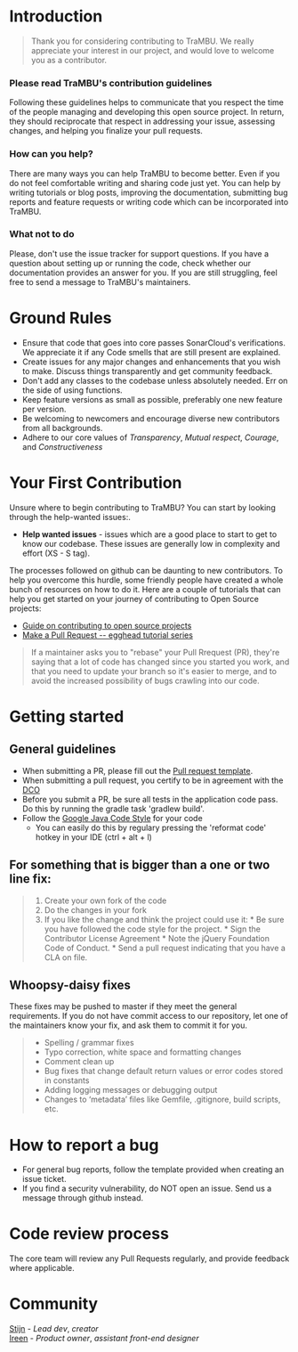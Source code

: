 # Introduction

> Thank you for considering contributing to TraMBU. We really appreciate your interest in our project, and would love to welcome you as a contributor.

### Please read TraMBU's contribution guidelines

Following these guidelines helps to communicate that you respect the time of the people managing and developing this open source project. 
In return, they should reciprocate that respect in addressing your issue, assessing changes, and helping you finalize your pull requests.

### How can you help?

There are many ways you can help TraMBU to become better. Even if you do not feel comfortable writing and sharing code just yet. 
You can help by writing tutorials or blog posts, improving the documentation, submitting bug reports and feature requests or writing code which can be incorporated into TraMBU.


### What not to do

Please, don't use the issue tracker for support questions. If you have a question about setting up or running the code,
check whether our documentation provides an answer for you. If you are still struggling, feel free to send a message to TraMBU's maintainers.

# Ground Rules

 * Ensure that code that goes into core passes SonarCloud's verifications. We appreciate it if any Code smells that are still present are explained.   
 * Create issues for any major changes and enhancements that you wish to make. Discuss things transparently and get community feedback.
 * Don't add any classes to the codebase unless absolutely needed. Err on the side of using functions.
 * Keep feature versions as small as possible, preferably one new feature per version.
 * Be welcoming to newcomers and encourage diverse new contributors from all backgrounds.
 * Adhere to our core values of *Transparency*, *Mutual respect*, *Courage*, and *Constructiveness* 

# Your First Contribution
 Unsure where to begin contributing to TraMBU? You can start by looking through the help-wanted issues:.

* **Help wanted issues** - issues which are a good place to start to get to know our codebase. These issues are generally low in complexity and effort (XS - S tag).

The processes followed on github can be daunting to new contributors.
To help you overcome this hurdle, some friendly people have created a whole bunch of resources on how to do it.
Here are a couple of tutorials that can help you get started on your journey of contributing to Open Source projects: 

* [Guide on contributing to open source projects](https://opensource.guide/how-to-contribute/)
* [Make a Pull Request -- egghead tutorial series](http://makeapullrequest.com/) 

>If a maintainer asks you to "rebase" your Pull Rrequest (PR), they're saying that a lot of code has changed since you started you work, 
> and that you need to update your branch so it's easier to merge, and to avoid the increased possibility of bugs crawling into our code.

# Getting started

## General guidelines

* When submitting a PR, please fill out the [Pull request template](.github/pull_request_template.md).
* When submitting a pull request, you certify to be in agreement with the [DCO](docs/DCO.md)
* Before you submit a PR, be sure all tests in the application code pass. Do this by running the gradle task 'gradlew build'.
* Follow the [Google Java Code Style](https://github.com/google/styleguide/blob/gh-pages/intellij-java-google-style.xml) for your code
  * You can easily do this by regulary pressing the 'reformat code' hotkey in your IDE (ctrl + alt + l)

## For something that is bigger than a one or two line fix:

>1. Create your own fork of the code
>2. Do the changes in your fork
>3. If you like the change and think the project could use it:
    * Be sure you have followed the code style for the project.
    * Sign the Contributor License Agreement
    * Note the jQuery Foundation Code of Conduct.
    * Send a pull request indicating that you have a CLA on file.

## Whoopsy-daisy fixes

These fixes may be pushed to master if they meet the general requirements.
If you do not have commit access to our repository, let one of the maintainers know your fix,
and ask them to commit it for you.

>* Spelling / grammar fixes
>* Typo correction, white space and formatting changes
>* Comment clean up
>* Bug fixes that change default return values or error codes stored in constants
>* Adding logging messages or debugging output
>* Changes to ‘metadata’ files like Gemfile, .gitignore, build scripts, etc.


# How to report a bug

* For general bug reports, follow the template provided when creating an issue ticket.
* If you find a security vulnerability, do NOT open an issue. Send us a message through github instead.


# Code review process

The core team will review any Pull Requests regularly, and provide feedback where applicable.

# Community

[Stijn](https://github.com/justDoji) - *Lead dev*, *creator*   
[Ireen](https://github.com/IreenVL) -  *Product owner*, *assistant front-end designer*